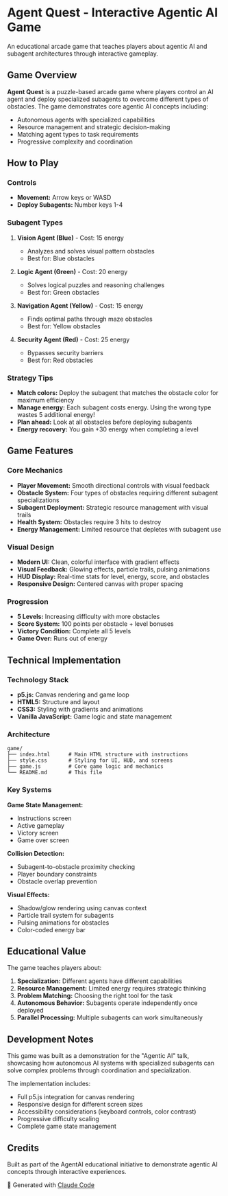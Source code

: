 # Agent Quest - Interactive Agentic AI Game

An educational arcade game that teaches players about agentic AI and subagent architectures through interactive gameplay.

## Game Overview

**Agent Quest** is a puzzle-based arcade game where players control an AI agent and deploy specialized subagents to overcome different types of obstacles. The game demonstrates core agentic AI concepts including:

- Autonomous agents with specialized capabilities
- Resource management and strategic decision-making
- Matching agent types to task requirements
- Progressive complexity and coordination

## How to Play

### Controls
- **Movement:** Arrow keys or WASD
- **Deploy Subagents:** Number keys 1-4

### Subagent Types

1. **Vision Agent (Blue)** - Cost: 15 energy
   - Analyzes and solves visual pattern obstacles
   - Best for: Blue obstacles

2. **Logic Agent (Green)** - Cost: 20 energy
   - Solves logical puzzles and reasoning challenges
   - Best for: Green obstacles

3. **Navigation Agent (Yellow)** - Cost: 15 energy
   - Finds optimal paths through maze obstacles
   - Best for: Yellow obstacles

4. **Security Agent (Red)** - Cost: 25 energy
   - Bypasses security barriers
   - Best for: Red obstacles

### Strategy Tips

- **Match colors:** Deploy the subagent that matches the obstacle color for maximum efficiency
- **Manage energy:** Each subagent costs energy. Using the wrong type wastes 5 additional energy!
- **Plan ahead:** Look at all obstacles before deploying subagents
- **Energy recovery:** You gain +30 energy when completing a level

## Game Features

### Core Mechanics
- **Player Movement:** Smooth directional controls with visual feedback
- **Obstacle System:** Four types of obstacles requiring different subagent specializations
- **Subagent Deployment:** Strategic resource management with visual trails
- **Health System:** Obstacles require 3 hits to destroy
- **Energy Management:** Limited resource that depletes with subagent use

### Visual Design
- **Modern UI:** Clean, colorful interface with gradient effects
- **Visual Feedback:** Glowing effects, particle trails, pulsing animations
- **HUD Display:** Real-time stats for level, energy, score, and obstacles
- **Responsive Design:** Centered canvas with proper spacing

### Progression
- **5 Levels:** Increasing difficulty with more obstacles
- **Score System:** 100 points per obstacle + level bonuses
- **Victory Condition:** Complete all 5 levels
- **Game Over:** Runs out of energy

## Technical Implementation

### Technology Stack
- **p5.js:** Canvas rendering and game loop
- **HTML5:** Structure and layout
- **CSS3:** Styling with gradients and animations
- **Vanilla JavaScript:** Game logic and state management

### Architecture

```
game/
├── index.html      # Main HTML structure with instructions
├── style.css       # Styling for UI, HUD, and screens
├── game.js         # Core game logic and mechanics
└── README.md       # This file
```

### Key Systems

**Game State Management:**
- Instructions screen
- Active gameplay
- Victory screen
- Game over screen

**Collision Detection:**
- Subagent-to-obstacle proximity checking
- Player boundary constraints
- Obstacle overlap prevention

**Visual Effects:**
- Shadow/glow rendering using canvas context
- Particle trail system for subagents
- Pulsing animations for obstacles
- Color-coded energy bar

## Educational Value

The game teaches players about:

1. **Specialization:** Different agents have different capabilities
2. **Resource Management:** Limited energy requires strategic thinking
3. **Problem Matching:** Choosing the right tool for the task
4. **Autonomous Behavior:** Subagents operate independently once deployed
5. **Parallel Processing:** Multiple subagents can work simultaneously

## Development Notes

This game was built as a demonstration for the "Agentic AI" talk, showcasing how autonomous AI systems with specialized subagents can solve complex problems through coordination and specialization.

The implementation includes:
- Full p5.js integration for canvas rendering
- Responsive design for different screen sizes
- Accessibility considerations (keyboard controls, color contrast)
- Progressive difficulty scaling
- Complete game state management

## Credits

Built as part of the AgentAI educational initiative to demonstrate agentic AI concepts through interactive experiences.

🤖 Generated with [Claude Code](https://claude.com/claude-code)
